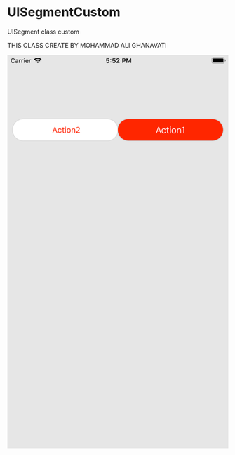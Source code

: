 # UISegmentCustom
UISegment class custom


THIS CLASS CREATE BY MOHAMMAD ALI GHANAVATI

![alt text](https://github.com/polamgh/UISegmentCustom/blob/new/Simulator%20Screen%20Shot%20-%20iPhone%207%20Plus%20-%202018-04-04%20at%2017.52.36.png?raw=true)
